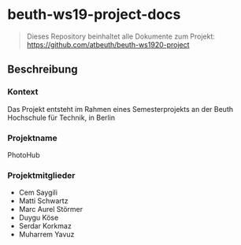 # beuth-ws19-project-docs

> Dieses Repository beinhaltet alle Dokumente zum Projekt: https://github.com/atbeuth/beuth-ws1920-project

## Beschreibung

### Kontext
Das Projekt entsteht im Rahmen eines Semesterprojekts an der Beuth Hochschule für Technik, in Berlin

### Projektname
PhotoHub

### Projektmitglieder
- Cem Saygili
- Matti Schwartz
- Marc Aurel Störmer
- Duygu Köse
- Serdar Korkmaz
- Muharrem Yavuz
